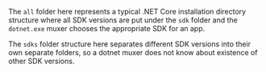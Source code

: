 The `all` folder here represents a typical .NET Core installation directory structure where all SDK versions are put under the `sdk` folder and the `dotnet.exe` muxer chooses the appropriate SDK for an app.

The `sdks` folder structure here separates different SDK versions into their own separate folders, so a dotnet muxer does not know about existence of other SDK versions.